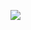 ![](https://komarev.com/ghpvc/?username=kmshirorui&color=blueviolet)

<!---
kmshirorui/kmshirorui is a ✨ special ✨ repository because its `README.md` (this file) appears on your GitHub profile.
You can click the Preview link to take a look at your changes.
--->
